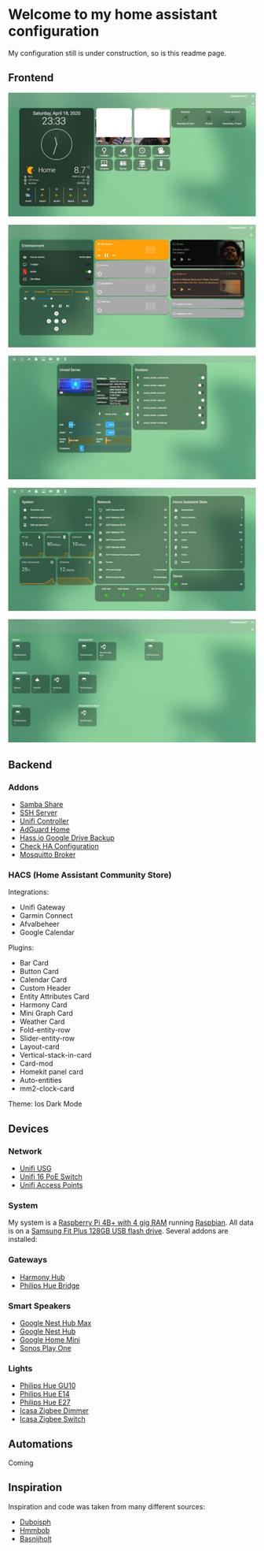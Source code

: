 # Welcome to my home assistant configuration #

My configuration still is under construction, so is this readme page.


## Frontend ##

![](https://github.com/skank01/Home-Assistant/blob/master/images/Lovelace_Home.JPG)

![](https://github.com/skank01/Home-Assistant/blob/master/images/Lovelace_Entertainment.JPG)

![](https://github.com/skank01/Home-Assistant/blob/master/images/Lovelace_Server.JPG)

![](https://github.com/skank01/Home-Assistant/blob/master/images/Lovelace_Network.JPG)

![](https://github.com/skank01/Home-Assistant/blob/master/images/Lovelace_Lichten.JPG)


## Backend ##

### Addons ###
- [Samba Share](https://github.com/home-assistant/hassio-addons/tree/master/samba)
- [SSH Server](https://github.com/home-assistant/hassio-addons/tree/master/ssh)
- [Unifi Controller](https://github.com/hassio-addons/addon-unifi)
- [AdGuard Home](https://github.com/hassio-addons/addon-adguard-home)
- [Hass.io Google Drive Backup](https://github.com/sabeechen/hassio-google-drive-backup)
- [Check HA Configuration](https://github.com/home-assistant/hassio-addons/tree/master/check_config)
- [Mosquitto Broker](https://github.com/home-assistant/hassio-addons/tree/master/mosquitto)


### HACS (Home Assistant Community Store) ###

Integrations: 

- Unifi Gateway
- Garmin Connect
- Afvalbeheer
- Google Calendar 

Plugins:

- Bar Card
- Button Card
- Calendar Card
- Custom Header
- Entity Attributes Card
- Harmony Card
- Mini Graph Card
- Weather Card
- Fold-entity-row
- Slider-entity-row
- Layout-card
- Vertical-stack-in-card
- Card-mod
- Homekit panel card
- Auto-entities
- mm2-clock-card

Theme:
Ios Dark Mode


## Devices ##

### Network ###
- [Unifi USG](https://www.ui.com/unifi-routing/usg/)
- [Unifi 16 PoE Switch](https://www.ui.com/unifi-switching/unifi-switch-16-150w/)
- [Unifi Access Points](https://www.ui.com/unifi/unifi-ap-ac-lite/)

### System ###
My system is a [Raspberry Pi 4B+ with 4 gig RAM](https://www.raspberrypi.org/products/raspberry-pi-4-model-b/) running [Raspbian](https://www.raspberrypi.org/downloads/raspbian/).
All data is on a [Samsung Fit Plus 128GB USB flash drive](https://www.samsung.com/us/computing/memory-storage/usb-flash-drives/usb-3-1-flash-drive-fit-plus-128gb-muf-128ab-am/).
Several addons are installed:


### Gateways ###
- [Harmony Hub](https://support.myharmony.com/nl-us/hub)
- [Philips Hue Bridge](https://www2.meethue.com/nl-be/p/hue-bridge/8718696511800)

### Smart Speakers ###
- [Google Nest Hub Max](https://store.google.com/us/product/google_nest_hub_max?hl=en-US)
- [Google Nest Hub](https://store.google.com/be/product/google_nest_hub?hl=nl-BE)
- [Google Home Mini](https://store.google.com/be/product/google_nest_mini?hl=nl-BE)
- [Sonos Play One](https://www.sonos.com/nl-be/shop/one.html)

### Lights ###
- [Philips Hue GU10](https://www2.meethue.com/nl-be/p/hue-white-ambiance-2-pack-gu10/8718699629298)
- [Philips Hue E14](https://www2.meethue.com/nl-be/p/hue-white-ambiance-losse-kaarslamp-e14-duopak/8718696695265)
- [Philips Hue E27](https://www2.meethue.com/nl-be/p/hue-white-1-pack-e27/8718696785317)
- [Icasa Zigbee Dimmer](https://www.beaumotica.nl/icasa-iczb-iw11d-ac-dimmer-7061257407014)
- [Icasa Zigbee Switch](https://www.beaumotica.nl/icasa-iczb-iw11sw-ac-switch-7104389273352)

## Automations ##

Coming


## Inspiration ##

Inspiration and code was taken from many different sources:

- [Duboisph](https://github.com/duboisph/home-assistant-config)
- [Hmmbob](https://github.com/hmmbob/HomeAssistantConfig)
- [Basnijholt](https://github.com/basnijholt/home-assistant-config)